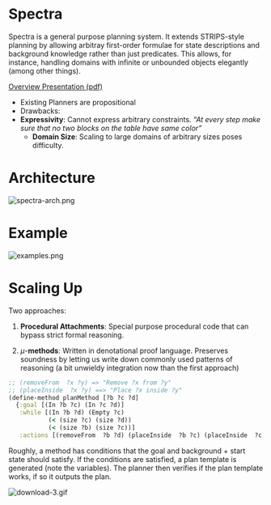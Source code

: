 # Spectra

Spectra is a general purpose planning system. It extends STRIPS-style planning by allowing arbitray first-order formulae for state descriptions and background knowledge rather than just predicates. This allows, for instance, handling domains with infinite or unbounded objects elegantly (among other things). 

[Overview Presentation (pdf)](https://drive.google.com/open?id=1RHulFDgASACBkjvl-8ZEidj50NbGmKPu)

* Existing Planners are propositional 
* Drawbacks: 
 * **Expressivity**: Cannot express arbitrary constraints.  *“At every step make sure that no two blocks on the table have same color”*
   * **Domain Size**: Scaling to large domains of arbitrary sizes poses difficulty. 

# Architecture #

 
![spectra-arch.png](https://bitbucket.org/repo/Mjq4bX/images/2495888298-spectra-arch.png)

# Example #

![examples.png](https://bitbucket.org/repo/Mjq4bX/images/3136509575-examples.png)


 
# Scaling Up #

Two approaches: 

1. **Procedural Attachments**: Special purpose procedural code that can bypass strict formal reasoning.

2. *μ*-**methods**: Written in denotational proof language. Preserves soundness by letting us write down commonly used patterns of reasoning (a bit unwieldy integration now than the first approach)



```clojure
;; (removeFrom  ?x ?y) => "Remove ?x from ?y"
;; (placeInside  ?x ?y) ==> "Place ?x inside ?y"
(define-method planMethod [?b ?c ?d]
  {:goal [(In ?b ?c) (In ?c ?d)]
   :while [(In ?b ?d) (Empty ?c)
           (< (size ?c) (size ?d))
           (< (size ?b) (size ?c))]
   :actions [(removeFrom  ?b ?d) (placeInside  ?b ?c) (placeInside  ?c ?d)]})
```

Roughly, a method has conditions that the goal and background + start state should satisfy. If the conditions are satisfied, a plan template is generated (note the variables).
The planner then verifies if the plan template works, if so it outputs the plan. 


![download-3.gif](https://bitbucket.org/repo/Mjq4bX/images/794008054-download-3.gif)
